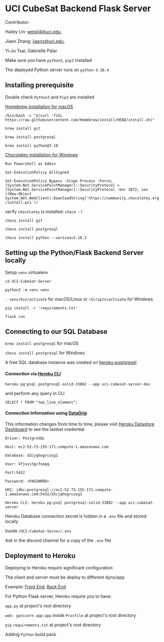 # UCI CubeSat Backend Flask Server

Contributor:

Hailey Lin: weixil4@uci.edu,

Jiaen Zhang: jiaenz@uci.edu,

Yi-Ju Tsai, Gabrielle Palar

Make sure you have `python3`, `pip3` installed

The deployed Python server runs on `python-3.10.4`

## Installing prerequisite

Double check `Python3` and `Pip3` are installed

[Homebrew installation for macOS](https://brew.sh/)

`/bin/bash -c "$(curl -fsSL https://raw.githubusercontent.com/Homebrew/install/HEAD/install.sh)"`

`brew install git`

`brew install postgresql`

`brew install python@3.10`

[Chocolatey installation for Windows](https://chocolatey.org/install)

`Run Powershell as Admin`

`Set-ExecutionPolicy AllSigned`

`Set-ExecutionPolicy Bypass -Scope Process -Force; [System.Net.ServicePointManager]::SecurityProtocol = [System.Net.ServicePointManager]::SecurityProtocol -bor 3072; iex ((New-Object System.Net.WebClient).DownloadString('https://community.chocolatey.org/install.ps1'))`

verify `chocolatey` is installed: `choco -?`

`choco install git`

`choco install postgresql`

`choco install python --version=3.10.2`

## Setting up the Python/Flask Backend Server locally

Setup `venv` virtualenv

`cd UCI-CubeSat-Server`

`python3 -m venv venv`

`. venv/bin/activate` for macOS/Linux or `\Scripts\activate` for Windows

`pip install -r 'requirements.txt'`

`flask run`

## Connecting to our SQL Database

`brew install postgresql` for macOS

`choco install postgresql` for Windows

A free SQL database instance was created on [heroku-postgresql](https://devcenter.heroku.com/articles/heroku-postgresql)

#### Connection via [Heroku CLI](https://devcenter.heroku.com/articles/heroku-cli)

`heroku pg:psql postgresql-solid-33882 --app uci-cubesat-server-dev`

and perform any query in CLI

`SELECT * FROM "two_line_element";`

#### Connection Information using [DataGrip](https://www.jetbrains.com/datagrip/)

This information changes from time to time, please visit [Heroku Datastore Dashboard](https://data.heroku.com/datastores/22227e07-442e-41ff-8608-e94abc8e1bdf#administration) to see the lastest credential

```
Driver: PostgreSQL

Host: ec2-52-73-155-171.compute-1.amazonaws.com

Database: d3cjqhogrcusg1

User: kfjsvitgcfsmqq

Port:5432

Password: <PASSWORD>

URI: jdbc:postgresql://ec2-52-73-155-171.compute-1.amazonaws.com:5432/d3cjqhogrcusg1

Heroku CLI: heroku pg:psql postgresql-solid-33882 --app uci-cubesat-server
```

Heroku Database connection secret is hidden in a `.env` file and stored locally

Inside `/UCI-CubeSat-Server/.env`

Ask in the discord channel for a copy of the `.env` file

## Deployment to Heroku

Deploying to Heroku require significant configuration

The client and server must be deploy to different dyno/app

Example: [Front End](https://uci-cubesat-dashboard.herokuapp.com/), [Back End](https://uci-cubesat-server.herokuapp.com/)

For Python Flask server, Heroku require you to have:

`app.py` at project's root directory

`web: gunicorn app:app` inside `Procfile` at project's root directory

`pip` `requirements.txt` at project's root directory

Adding `Python` build pack
